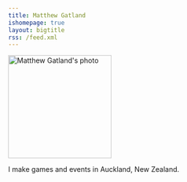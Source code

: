 ```yaml
---
title: Matthew Gatland
ishomepage: true
layout: bigtitle
rss: /feed.xml
---
```


<img class="leftside" src="http://www.gravatar.com/avatar/074df10c26c1b064f8126ce0dbeec4b6.png?s=210" alt="Matthew Gatland's photo" height="210" width="210">

<div class="beside">
<p>I make games and events in Auckland, New Zealand.</p>
</div>

<div style="clear: both"></div>
